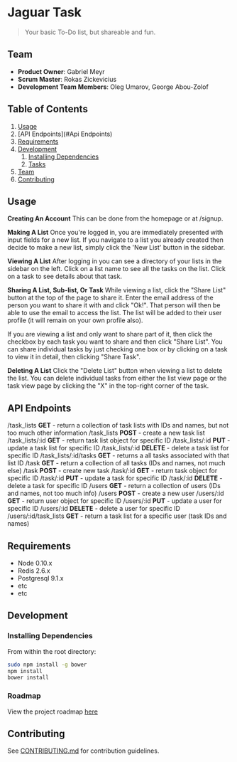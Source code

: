 # Jaguar Task

> Your basic To-Do list, but shareable and fun.

## Team

  - __Product Owner__: Gabriel Meyr
  - __Scrum Master__: Rokas Zickevicius
  - __Development Team Members__: Oleg Umarov, George Abou-Zolof

## Table of Contents

1. [Usage](#Usage)
1. [API Endpoints](#Api Endpoints)
1. [Requirements](#requirements)
1. [Development](#development)
    1. [Installing Dependencies](#installing-dependencies)
    1. [Tasks](#tasks)
1. [Team](#team)
1. [Contributing](#contributing)

## Usage

__Creating An Account__
This can be done from the homepage or at /signup.

__Making A List__
Once you're logged in, you are immediately presented with input fields for a new list. If you navigate to a list you already created then decide to make a new list, simply click the 'New List' button in the sidebar.

__Viewing A List__
After logging in you can see a directory of your lists in the sidebar on the left. Click on a list name to see all the tasks on the list. Click on a task to see details about that task.

__Sharing A List, Sub-list, Or Task__
While viewing a list, click the "Share List" button at the top of the page to share it. Enter the email address of the person you want to share it with and click "Ok!". That person will then be able to use the email to access the list. The list will be added to their user profile (it will remain on your own profile also).

If you are viewing a list and only want to share part of it, then click the checkbox by each task you want to share and then click "Share List". You can share individual tasks by just checking one box or by clicking on a task to view it in detail, then clicking "Share Task".

__Deleting A List__
Click the "Delete List" button when viewing a list to delete the list. You can delete individual tasks from either the list view page or the task view page by clicking the "X" in the top-right corner of the task.

## API Endpoints
/task_lists __GET__ - return a collection of task lists with IDs and names, but not too much other information
/task_lists __POST__ - create a new task list
/task_lists/:id __GET__ - return task list object for specific ID
/task_lists/:id __PUT__ - update a task list for specific ID
/task_lists/:id __DELETE__ - delete a task list for specific ID
/task_lists/:id/tasks __GET__ - returns a all tasks associated with that list ID
/task __GET__ - return a collection of all tasks (IDs and names, not much else)
/task __POST__ - create new task
/task/:id __GET__ - return task object for specific ID
/task/:id __PUT__ - update a task for specific ID
/task/:id __DELETE__ - delete a task for specific ID
/users __GET__ - return a collection of users (IDs and names, not too much info)
/users __POST__ - create a new user
/users/:id __GET__ - return user object for specific ID
/users/:id __PUT__ - update a user for specific ID
/users/:id __DELETE__ - delete a user for specific ID
/users/:id/task_lists __GET__ - return a task  list for a specific user (task IDs and names)

## Requirements

- Node 0.10.x
- Redis 2.6.x
- Postgresql 9.1.x
- etc
- etc

## Development

### Installing Dependencies

From within the root directory:

```sh
sudo npm install -g bower
npm install
bower install
```

### Roadmap

View the project roadmap [here](https://github.com/jaguartask/jaguartask/issues)


## Contributing

See [CONTRIBUTING.md](CONTRIBUTING.md) for contribution guidelines.
